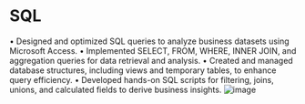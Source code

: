 # SQL
•	Designed and optimized SQL queries to analyze business datasets using Microsoft Access.
•	Implemented SELECT, FROM, WHERE, INNER JOIN, and aggregation queries for data retrieval and analysis. 
•	Created and managed database structures, including views and temporary tables, to enhance query efficiency. 
•	Developed hands-on SQL scripts for filtering, joins, unions, and calculated fields to derive business insights.
![image](https://github.com/user-attachments/assets/31663da7-9f9d-4751-af7a-1262d6a66c15)
